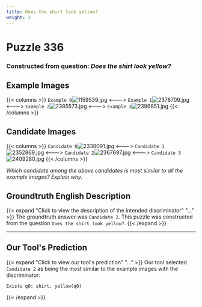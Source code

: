 ```yaml
---
title: Does the shirt look yellow?
weight: 3
---
```


# Puzzle 336
### Constructed from question: _Does the shirt look yellow?_


## Example Images
{{< columns >}}
`Example 0`![1159539.jpg](/gqa_images/1159539.jpg)
<--->
`Example 1`![2378709.jpg](/gqa_images/2378709.jpg)
<--->
`Example 2`![2385573.jpg](/gqa_images/2385573.jpg)
<--->
`Example 3`![2396851.jpg](/gqa_images/2396851.jpg)
{{< /columns >}}

## Candidate Images
{{< columns >}}
`Candidate 0`![2338091.jpg](/gqa_images/2338091.jpg)
<--->
`Candidate 1`![2352869.jpg](/gqa_images/2352869.jpg)
<--->
`Candidate 2`![2367697.jpg](/gqa_images/2367697.jpg)
<--->
`Candidate 3`![2409280.jpg](/gqa_images/2409280.jpg)
{{< /columns >}}

*Which candidate among the above candidates is most similar to all the example images? Explain why.*

## Groundtruth English Description

{{< expand "Click to view the description of the intended discriminator" "..." >}}
The groundtruth answer was `Candidate 2`. This puzzle was constructed from the question `Does the shirt look yellow?`.
{{< /expand >}}

---

## Our Tool's Prediction

{{< expand "Click to view our tool's prediction" "..." >}}
Our tool selected `Candidate 2` as being the most similar to the example images with the discriminator:
```plaintext
Exists q0: shirt. yellow(q0)
```
{{< /expand >}}
